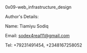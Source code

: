 0x09-web_infrastructure_design

Author's Details:

Name: Tiamiyu Sodiq	

Email: sodex4real11@gmail.com

Tel: +79231491454, +2348167258052

